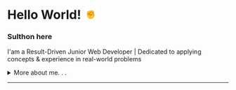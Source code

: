 # Hello World! <img src="assets\victory.gif" widht="30" height="30"></img>

### Sulthon here

I'am a Result-Driven Junior Web Developer | Dedicated to applying concepts & experience in real-world problems

<details>
<summary>More about me. . .</summary>

## <img src="assets\ocean.gif" widht="25" height="25"></img> Quick Overview
- 🤝 Committed to provide clean, efficient, and well documented code
- ⚡ Specialize in creating IT Solution to enhance bussiness goals
- ✅ Proven expertise in Collaboration, Laravel, and REST API

## <img src="assets\gear.gif" widht="25" height="25"></img> Tech Stack
- Laravel, Code Igniter, Express.js, Node.js
- GIT, GitHub
- MySQL

<!-- ## <img src="assets\fire.gif" widht="25" height="25"></img> Github Stats
<img src="https://github-readme-stats.vercel.app/api/top-langs/?username=sulthonhere&layout=compact&theme=dark" alt="Top Languages" /> -->

<h3 align='center'><i>Do More, Say Less</i></h3>
</details>

<!-- <hr>
<picture>
  <source media="(prefers-color-scheme: dark)" srcset="https://raw.githubusercontent.com/sulthonhere/sulthonhere/output/github-contribution-grid-snake-dark.svg">
  <source media="(prefers-color-scheme: light)" srcset="https://raw.githubusercontent.com/sulthonhere/sulthonhere/output/github-contribution-grid-snake.svg">
  <img alt="github contribution grid snake animation" src="https://raw.githubusercontent.com/sulthonhere/sulthonhere/output/github-contribution-grid-snake.svg">
</picture> -->

<hr>
<!--START_SECTION:waka-->
<!--END_SECTION:waka-->